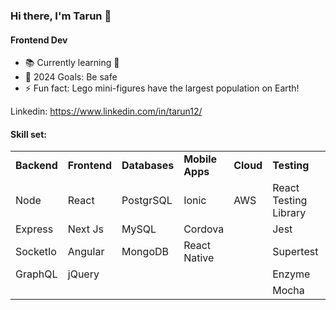 ### Hi there, I'm Tarun 👋

#### Frontend Dev
- 📚 Currently learning 🐍
- 🥅 2024 Goals: Be safe
-  ⚡ Fun fact: Lego mini-figures have the largest population on Earth!

Linkedin: https://www.linkedin.com/in/tarun12/

#### Skill set:

<table><tbody><tr><td><b>Backend</b></td><td><b>Frontend</b></td><td><b>Databases</b></td><td><b>Mobile Apps</b></td><td><b>Cloud</b></td><td><b>Testing</b></td><td><b>Others</b></td></tr><tr><td>Node</td><td>React</td><td>PostgrSQL</td><td>Ionic</td><td>AWS</td><td>React Testing Library</td><td>HTML5</td></tr><tr><td>Express</td><td>Next Js</td><td>MySQL</td><td>Cordova</td><td></td><td>Jest</td><td>CSS3</td></tr><tr><td>SocketIo<br></td><td>Angular</td><td>MongoDB</td><td>React Native</td><td></td><td>Supertest</td><td>SCSS</td></tr><tr><td>GraphQL<br></td><td>jQuery</td><td></td><td></td><td></td><td>Enzyme</td><td>JS/TS</td></tr><tr><td></td><td></td><td></td><td></td><td></td><td>Mocha</td><td></td></tr></tbody></table>
